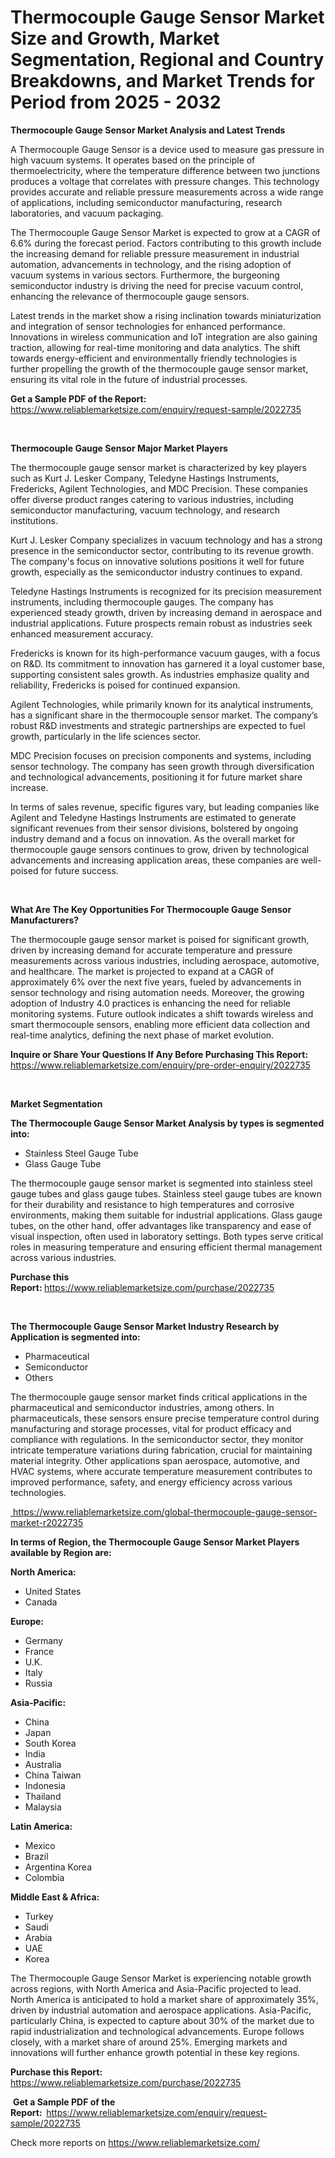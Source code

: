 <p><h1>Thermocouple Gauge Sensor Market Size and Growth, Market Segmentation, Regional and Country Breakdowns, and Market Trends for Period from 2025 -  2032</h1></p><p><strong>Thermocouple Gauge Sensor Market Analysis and Latest Trends</strong></p>
<p><p>A Thermocouple Gauge Sensor is a device used to measure gas pressure in high vacuum systems. It operates based on the principle of thermoelectricity, where the temperature difference between two junctions produces a voltage that correlates with pressure changes. This technology provides accurate and reliable pressure measurements across a wide range of applications, including semiconductor manufacturing, research laboratories, and vacuum packaging.</p><p>The Thermocouple Gauge Sensor Market is expected to grow at a CAGR of 6.6% during the forecast period. Factors contributing to this growth include the increasing demand for reliable pressure measurement in industrial automation, advancements in technology, and the rising adoption of vacuum systems in various sectors. Furthermore, the burgeoning semiconductor industry is driving the need for precise vacuum control, enhancing the relevance of thermocouple gauge sensors.</p><p>Latest trends in the market show a rising inclination towards miniaturization and integration of sensor technologies for enhanced performance. Innovations in wireless communication and IoT integration are also gaining traction, allowing for real-time monitoring and data analytics. The shift towards energy-efficient and environmentally friendly technologies is further propelling the growth of the thermocouple gauge sensor market, ensuring its vital role in the future of industrial processes.</p></p>
<p><strong>Get a Sample PDF of the Report:&nbsp;</strong> <a href="https://www.reliablemarketsize.com/enquiry/request-sample/2022735?utm_campaign=3504&utm_medium=2&utm_source=Github&utm_content=ia&utm_term=29032025&utm_id=thermocouple-gauge-sensor">https://www.reliablemarketsize.com/enquiry/request-sample/2022735</a></p>
<p>&nbsp;</p>
<p><strong>Thermocouple Gauge Sensor Major Market Players</strong></p>
<p><p>The thermocouple gauge sensor market is characterized by key players such as Kurt J. Lesker Company, Teledyne Hastings Instruments, Fredericks, Agilent Technologies, and MDC Precision. These companies offer diverse product ranges catering to various industries, including semiconductor manufacturing, vacuum technology, and research institutions.</p><p>Kurt J. Lesker Company specializes in vacuum technology and has a strong presence in the semiconductor sector, contributing to its revenue growth. The company's focus on innovative solutions positions it well for future growth, especially as the semiconductor industry continues to expand.</p><p>Teledyne Hastings Instruments is recognized for its precision measurement instruments, including thermocouple gauges. The company has experienced steady growth, driven by increasing demand in aerospace and industrial applications. Future prospects remain robust as industries seek enhanced measurement accuracy.</p><p>Fredericks is known for its high-performance vacuum gauges, with a focus on R&D. Its commitment to innovation has garnered it a loyal customer base, supporting consistent sales growth. As industries emphasize quality and reliability, Fredericks is poised for continued expansion.</p><p>Agilent Technologies, while primarily known for its analytical instruments, has a significant share in the thermocouple sensor market. The company’s robust R&D investments and strategic partnerships are expected to fuel growth, particularly in the life sciences sector.</p><p>MDC Precision focuses on precision components and systems, including sensor technology. The company has seen growth through diversification and technological advancements, positioning it for future market share increase.</p><p>In terms of sales revenue, specific figures vary, but leading companies like Agilent and Teledyne Hastings Instruments are estimated to generate significant revenues from their sensor divisions, bolstered by ongoing industry demand and a focus on innovation. As the overall market for thermocouple gauge sensors continues to grow, driven by technological advancements and increasing application areas, these companies are well-poised for future success.</p></p>
<p>&nbsp;</p>
<p><strong>What Are The Key Opportunities For Thermocouple Gauge Sensor Manufacturers?</strong></p>
<p><p>The thermocouple gauge sensor market is poised for significant growth, driven by increasing demand for accurate temperature and pressure measurements across various industries, including aerospace, automotive, and healthcare. The market is projected to expand at a CAGR of approximately 6% over the next five years, fueled by advancements in sensor technology and rising automation needs. Moreover, the growing adoption of Industry 4.0 practices is enhancing the need for reliable monitoring systems. Future outlook indicates a shift towards wireless and smart thermocouple sensors, enabling more efficient data collection and real-time analytics, defining the next phase of market evolution.</p></p>
<p><strong>Inquire or Share Your Questions If Any Before Purchasing This Report:</strong> <a href="https://www.reliablemarketsize.com/enquiry/pre-order-enquiry/2022735?utm_campaign=3504&utm_medium=2&utm_source=Github&utm_content=ia&utm_term=29032025&utm_id=thermocouple-gauge-sensor">https://www.reliablemarketsize.com/enquiry/pre-order-enquiry/2022735</a></p>
<p>&nbsp;</p>
<p><strong>Market Segmentation</strong></p>
<p><strong>The Thermocouple Gauge Sensor Market Analysis by types is segmented into:</strong></p>
<p><ul><li>Stainless Steel Gauge Tube</li><li>Glass Gauge Tube</li></ul></p>
<p><p>The thermocouple gauge sensor market is segmented into stainless steel gauge tubes and glass gauge tubes. Stainless steel gauge tubes are known for their durability and resistance to high temperatures and corrosive environments, making them suitable for industrial applications. Glass gauge tubes, on the other hand, offer advantages like transparency and ease of visual inspection, often used in laboratory settings. Both types serve critical roles in measuring temperature and ensuring efficient thermal management across various industries.</p></p>
<p><strong>Purchase this Report:&nbsp;</strong><a href="https://www.reliablemarketsize.com/purchase/2022735?utm_campaign=3504&utm_medium=2&utm_source=Github&utm_content=ia&utm_term=29032025&utm_id=thermocouple-gauge-sensor">https://www.reliablemarketsize.com/purchase/2022735</a></p>
<p>&nbsp;</p>
<p><strong>The Thermocouple Gauge Sensor Market Industry Research by Application is segmented into:</strong></p>
<p><ul><li>Pharmaceutical</li><li>Semiconductor</li><li>Others</li></ul></p>
<p><p>The thermocouple gauge sensor market finds critical applications in the pharmaceutical and semiconductor industries, among others. In pharmaceuticals, these sensors ensure precise temperature control during manufacturing and storage processes, vital for product efficacy and compliance with regulations. In the semiconductor sector, they monitor intricate temperature variations during fabrication, crucial for maintaining material integrity. Other applications span aerospace, automotive, and HVAC systems, where accurate temperature measurement contributes to improved performance, safety, and energy efficiency across various technologies.</p></p>
<p><a href="https://www.reliablemarketsize.com/global-thermocouple-gauge-sensor-market-r2022735?utm_campaign=3504&utm_medium=2&utm_source=Github&utm_content=ia&utm_term=29032025&utm_id=thermocouple-gauge-sensor">&nbsp;https://www.reliablemarketsize.com/global-thermocouple-gauge-sensor-market-r2022735</a></p>
<p><strong>In terms of Region, the Thermocouple Gauge Sensor Market Players available by Region are:</strong></p>
<p>
    <p> <strong> North America: </strong>
        <ul>
            <li>United States</li>
            <li>Canada</li>
        </ul>
        </p> 
    <p> <strong> Europe: </strong>
        <ul>
            <li>Germany</li>
            <li>France</li>
            <li>U.K.</li>
            <li>Italy</li>
            <li>Russia</li>
        </ul>
        </p> 
    <p> <strong> Asia-Pacific: </strong>
        <ul>
            <li>China</li>
            <li>Japan</li>
            <li>South Korea</li>
            <li>India</li>
            <li>Australia</li>
            <li>China Taiwan</li>
            <li>Indonesia</li>
            <li>Thailand</li>
            <li>Malaysia</li>
        </ul>
        </p> 
    <p> <strong> Latin America: </strong>
        <ul>
            <li>Mexico</li>
            <li>Brazil</li>
            <li>Argentina Korea</li>
            <li>Colombia</li>
        </ul>
        </p> 
    <p> <strong> Middle East & Africa: </strong>
        <ul>
            <li>Turkey</li>
            <li>Saudi</li>
            <li>Arabia</li>
            <li>UAE</li>
            <li>Korea</li>
        </ul>
    </p>
    </p>
<p><p>The Thermocouple Gauge Sensor Market is experiencing notable growth across regions, with North America and Asia-Pacific projected to lead. North America is anticipated to hold a market share of approximately 35%, driven by industrial automation and aerospace applications. Asia-Pacific, particularly China, is expected to capture about 30% of the market due to rapid industrialization and technological advancements. Europe follows closely, with a market share of around 25%. Emerging markets and innovations will further enhance growth potential in these key regions.</p></p>
<p><strong>Purchase this Report: </strong><a href="https://www.reliablemarketsize.com/purchase/2022735?utm_campaign=3504&utm_medium=2&utm_source=Github&utm_content=ia&utm_term=29032025&utm_id=thermocouple-gauge-sensor">https://www.reliablemarketsize.com/purchase/2022735</a></p>
<p>&nbsp;<strong>Get a Sample PDF of the Report:&nbsp;&nbsp;</strong><a href="https://www.reliablemarketsize.com/enquiry/request-sample/2022735?utm_campaign=3504&utm_medium=2&utm_source=Github&utm_content=ia&utm_term=29032025&utm_id=thermocouple-gauge-sensor">https://www.reliablemarketsize.com/enquiry/request-sample/2022735</a></p>
<p><strong></strong></p>
<p>Check more reports on <a href="https://www.reliablemarketsize.com/?utm_campaign=3504&utm_medium=2&utm_source=Github&utm_content=ia&utm_term=29032025&utm_id=thermocouple-gauge-sensor">https://www.reliablemarketsize.com/</a></p>
